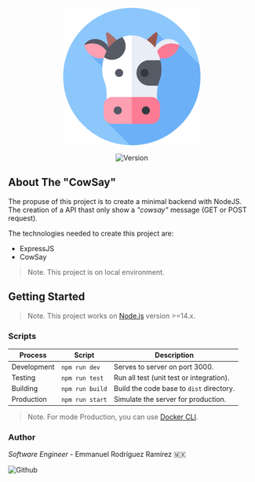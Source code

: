 <p align="center">
    <img src="cowsay.svg" alt="Logo" width="280">
</p>
<p align="center">
    <img src="https://img.shields.io/badge/dynamic/json?color=yellow&label=CowSay&prefix=v&query=version&url=https%3A%2F%2Fgithub.com%2FThree-Points%2Fcowsay%2Fblob%2Fmaster%2Fpackage.json" alt="Version" />
</p>

## About The "CowSay"
The propuse of this project is to create a minimal backend with NodeJS. The creation of a API thast only show a _"cowsay"_ message (GET or POST request).

The technologies needed to create this project are:
- ExpressJS
- CowSay

> Note. This project is on local environment.

## Getting Started
> Note. This project works on <a href="https://nodejs.org/en/">Node.js</a> version >=14.x.

### Scripts

|Process        |Script           |Description                              |
|---------------|-----------------|-----------------------------------------|
|Development    |`npm run dev`    |Serves to server on port 3000.           |
|Testing        |`npm run test`   |Run all test (unit test or integration). |
|Building       |`npm run build`  |Build the code base to `dist` directory. |
|Production     |`npm run start`  |Simulate the server for production. |

> Note. For mode Production, you can use [Docker CLI](https://www.docker.com/).

### Author
*Software Engineer* - Emmanuel Rodríguez Ramírez 🇲🇽

<img src="https://img.shields.io/badge/roremDev-gray?style=for-the-badge&logo=Github" alt="Github" />
